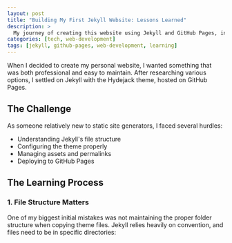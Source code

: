 ```yaml
---
layout: post
title: "Building My First Jekyll Website: Lessons Learned"
description: >
  My journey of creating this website using Jekyll and GitHub Pages, including the challenges I faced and solutions I discovered.
categories: [tech, web-development]
tags: [jekyll, github-pages, web-development, learning]
---
```


When I decided to create my personal website, I wanted something that was both professional and easy to maintain. After researching various options, I settled on Jekyll with the Hydejack theme, hosted on GitHub Pages.

## The Challenge

As someone relatively new to static site generators, I faced several hurdles:
- Understanding Jekyll's file structure
- Configuring the theme properly
- Managing assets and permalinks
- Deploying to GitHub Pages

## The Learning Process

### 1. File Structure Matters
One of my biggest initial mistakes was not maintaining the proper folder structure when copying theme files. Jekyll relies heavily on convention, and files need to be in specific directories:

